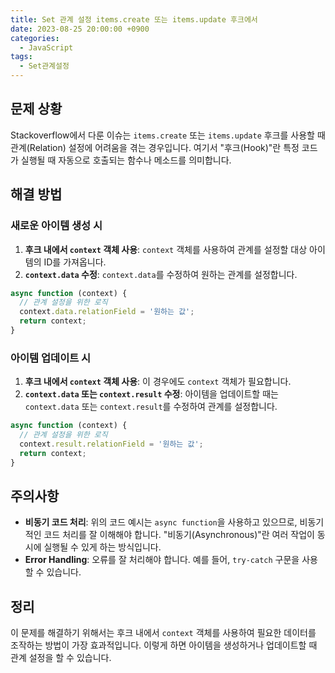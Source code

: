 ```yaml
---
title: Set 관계 설정 items.create 또는 items.update 후크에서
date: 2023-08-25 20:00:00 +0900
categories:
  - JavaScript
tags:
  - Set관계설정
---
```


## 문제 상황

Stackoverflow에서 다룬 이슈는 `items.create` 또는 `items.update` 후크를 사용할 때 관계(Relation) 설정에 어려움을 겪는 경우입니다. 여기서 "후크(Hook)"란 특정 코드가 실행될 때 자동으로 호출되는 함수나 메소드를 의미합니다.

## 해결 방법

### 새로운 아이템 생성 시

1. **후크 내에서 `context` 객체 사용**: `context` 객체를 사용하여 관계를 설정할 대상 아이템의 ID를 가져옵니다.
2. **`context.data` 수정**: `context.data`를 수정하여 원하는 관계를 설정합니다.

```javascript
async function (context) {
  // 관계 설정을 위한 로직
  context.data.relationField = '원하는 값';
  return context;
}
```

### 아이템 업데이트 시

1. **후크 내에서 `context` 객체 사용**: 이 경우에도 `context` 객체가 필요합니다.
2. **`context.data` 또는 `context.result` 수정**: 아이템을 업데이트할 때는 `context.data` 또는 `context.result`를 수정하여 관계를 설정합니다.

```javascript
async function (context) {
  // 관계 설정을 위한 로직
  context.result.relationField = '원하는 값';
  return context;
}
```

## 주의사항

- **비동기 코드 처리**: 위의 코드 예시는 `async function`을 사용하고 있으므로, 비동기적인 코드 처리를 잘 이해해야 합니다. "비동기(Asynchronous)"란 여러 작업이 동시에 실행될 수 있게 하는 방식입니다.
- **Error Handling**: 오류를 잘 처리해야 합니다. 예를 들어, `try-catch` 구문을 사용할 수 있습니다.

## 정리

이 문제를 해결하기 위해서는 후크 내에서 `context` 객체를 사용하여 필요한 데이터를 조작하는 방법이 가장 효과적입니다. 이렇게 하면 아이템을 생성하거나 업데이트할 때 관계 설정을 할 수 있습니다.